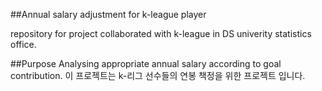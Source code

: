 ##Annual salary adjustment for k-league player

repository for project collaborated with k-league in DS univerity statistics office.

##Purpose
Analysing appropriate annual salary according to goal contribution.
이 프로젝트는 k-리그 선수들의 연봉 책정을 위한 프로젝트 입니다. 


